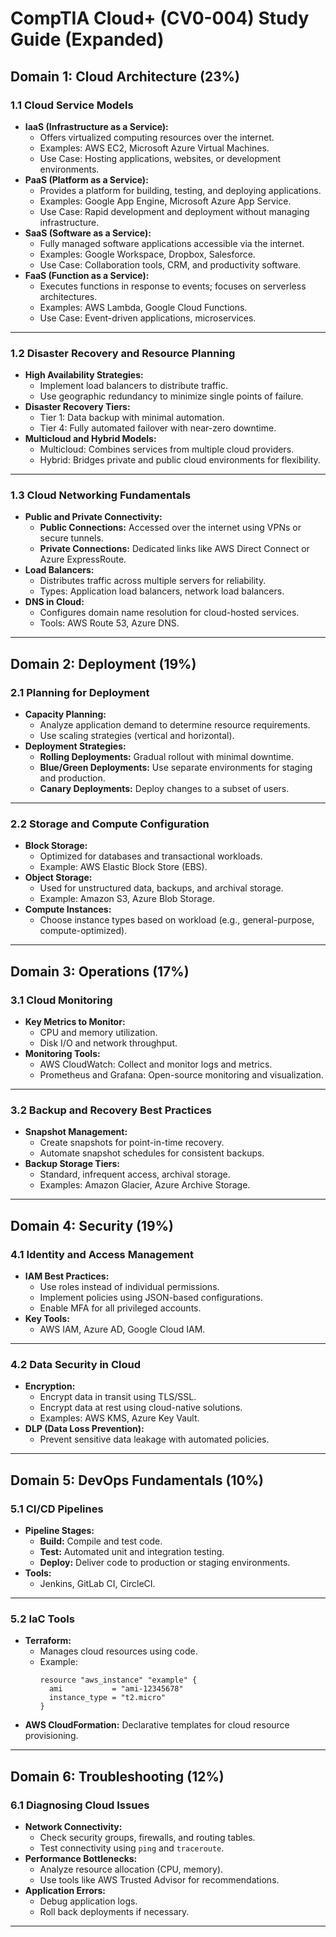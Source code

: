 
# CompTIA Cloud+ (CV0-004) Study Guide (Expanded)

## Domain 1: Cloud Architecture (23%)

### 1.1 Cloud Service Models
- **IaaS (Infrastructure as a Service):**
  - Offers virtualized computing resources over the internet.
  - Examples: AWS EC2, Microsoft Azure Virtual Machines.
  - Use Case: Hosting applications, websites, or development environments.
- **PaaS (Platform as a Service):**
  - Provides a platform for building, testing, and deploying applications.
  - Examples: Google App Engine, Microsoft Azure App Service.
  - Use Case: Rapid development and deployment without managing infrastructure.
- **SaaS (Software as a Service):**
  - Fully managed software applications accessible via the internet.
  - Examples: Google Workspace, Dropbox, Salesforce.
  - Use Case: Collaboration tools, CRM, and productivity software.
- **FaaS (Function as a Service):**
  - Executes functions in response to events; focuses on serverless architectures.
  - Examples: AWS Lambda, Google Cloud Functions.
  - Use Case: Event-driven applications, microservices.

---

### 1.2 Disaster Recovery and Resource Planning
- **High Availability Strategies:**
  - Implement load balancers to distribute traffic.
  - Use geographic redundancy to minimize single points of failure.
- **Disaster Recovery Tiers:**
  - Tier 1: Data backup with minimal automation.
  - Tier 4: Fully automated failover with near-zero downtime.
- **Multicloud and Hybrid Models:**
  - Multicloud: Combines services from multiple cloud providers.
  - Hybrid: Bridges private and public cloud environments for flexibility.

---

### 1.3 Cloud Networking Fundamentals
- **Public and Private Connectivity:**
  - **Public Connections:** Accessed over the internet using VPNs or secure tunnels.
  - **Private Connections:** Dedicated links like AWS Direct Connect or Azure ExpressRoute.
- **Load Balancers:**
  - Distributes traffic across multiple servers for reliability.
  - Types: Application load balancers, network load balancers.
- **DNS in Cloud:**
  - Configures domain name resolution for cloud-hosted services.
  - Tools: AWS Route 53, Azure DNS.

---

## Domain 2: Deployment (19%)

### 2.1 Planning for Deployment
- **Capacity Planning:**
  - Analyze application demand to determine resource requirements.
  - Use scaling strategies (vertical and horizontal).
- **Deployment Strategies:**
  - **Rolling Deployments:** Gradual rollout with minimal downtime.
  - **Blue/Green Deployments:** Use separate environments for staging and production.
  - **Canary Deployments:** Deploy changes to a subset of users.

---

### 2.2 Storage and Compute Configuration
- **Block Storage:**
  - Optimized for databases and transactional workloads.
  - Example: AWS Elastic Block Store (EBS).
- **Object Storage:**
  - Used for unstructured data, backups, and archival storage.
  - Example: Amazon S3, Azure Blob Storage.
- **Compute Instances:**
  - Choose instance types based on workload (e.g., general-purpose, compute-optimized).

---

## Domain 3: Operations (17%)

### 3.1 Cloud Monitoring
- **Key Metrics to Monitor:**
  - CPU and memory utilization.
  - Disk I/O and network throughput.
- **Monitoring Tools:**
  - AWS CloudWatch: Collect and monitor logs and metrics.
  - Prometheus and Grafana: Open-source monitoring and visualization.

---

### 3.2 Backup and Recovery Best Practices
- **Snapshot Management:**
  - Create snapshots for point-in-time recovery.
  - Automate snapshot schedules for consistent backups.
- **Backup Storage Tiers:**
  - Standard, infrequent access, archival storage.
  - Examples: Amazon Glacier, Azure Archive Storage.

---

## Domain 4: Security (19%)

### 4.1 Identity and Access Management
- **IAM Best Practices:**
  - Use roles instead of individual permissions.
  - Implement policies using JSON-based configurations.
  - Enable MFA for all privileged accounts.
- **Key Tools:**
  - AWS IAM, Azure AD, Google Cloud IAM.

---

### 4.2 Data Security in Cloud
- **Encryption:**
  - Encrypt data in transit using TLS/SSL.
  - Encrypt data at rest using cloud-native solutions.
  - Examples: AWS KMS, Azure Key Vault.
- **DLP (Data Loss Prevention):**
  - Prevent sensitive data leakage with automated policies.

---

## Domain 5: DevOps Fundamentals (10%)

### 5.1 CI/CD Pipelines
- **Pipeline Stages:**
  - **Build:** Compile and test code.
  - **Test:** Automated unit and integration testing.
  - **Deploy:** Deliver code to production or staging environments.
- **Tools:**
  - Jenkins, GitLab CI, CircleCI.

---

### 5.2 IaC Tools
- **Terraform:**
  - Manages cloud resources using code.
  - Example:
    ```hcl
    resource "aws_instance" "example" {
      ami           = "ami-12345678"
      instance_type = "t2.micro"
    }
    ```
- **AWS CloudFormation:** Declarative templates for cloud resource provisioning.

---

## Domain 6: Troubleshooting (12%)

### 6.1 Diagnosing Cloud Issues
- **Network Connectivity:**
  - Check security groups, firewalls, and routing tables.
  - Test connectivity using `ping` and `traceroute`.
- **Performance Bottlenecks:**
  - Analyze resource allocation (CPU, memory).
  - Use tools like AWS Trusted Advisor for recommendations.
- **Application Errors:**
  - Debug application logs.
  - Roll back deployments if necessary.

---

